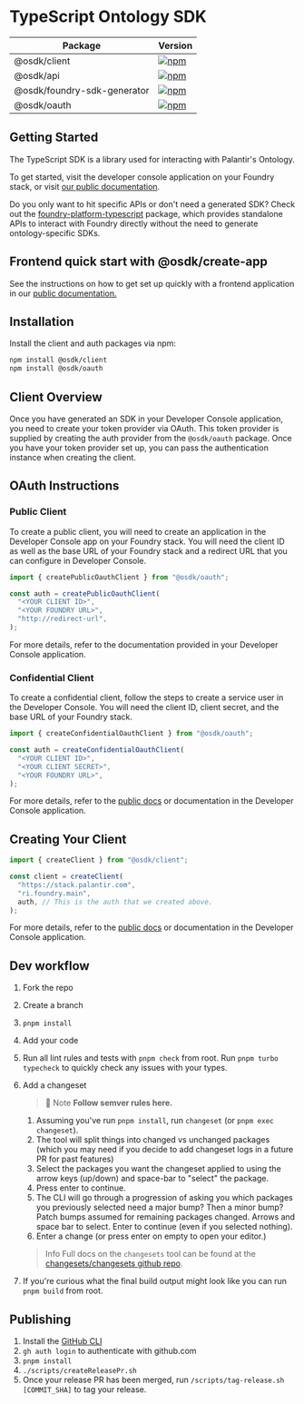 # TypeScript Ontology SDK

| Package                     | Version                                                                                                                           |
| --------------------------- | --------------------------------------------------------------------------------------------------------------------------------- |
| @osdk/client                | [![npm](https://img.shields.io/npm/v/@osdk/client.svg)](https://www.npmjs.com/package/@osdk/client)                               |
| @osdk/api                   | [![npm](https://img.shields.io/npm/v/@osdk/api.svg)](https://www.npmjs.com/package/@osdk/api)                                     |
| @osdk/foundry-sdk-generator | [![npm](https://img.shields.io/npm/v/@osdk/foundry-sdk-generator.svg)](https://www.npmjs.com/package/@osdk/foundry-sdk-generator) |
| @osdk/oauth                 | [![npm](https://img.shields.io/npm/v/@osdk/oauth.svg)](https://www.npmjs.com/package/@osdk/oauth)                                 |

## Getting Started

The TypeScript SDK is a library used for interacting with Palantir's Ontology.

To get started, visit the developer console application on your Foundry stack, or visit [our public documentation](https://www.palantir.com/docs/foundry/ontology-sdk/overview/).

Do you only want to hit specific APIs or don't need a generated SDK? Check out the [foundry-platform-typescript](https://github.com/palantir/foundry-platform-typescript) package, which provides standalone APIs to interact with Foundry directly without the need to generate ontology-specific SDKs.

## Frontend quick start with @osdk/create-app

See the instructions on how to get set up quickly with a frontend application in our [public documentation.](https://www.palantir.com/docs/foundry/ontology-sdk/how-to-bootstrapping-typescript/)

## Installation

Install the client and auth packages via npm:

```sh
npm install @osdk/client
npm install @osdk/oauth
```

## Client Overview

Once you have generated an SDK in your Developer Console application, you need to create your token provider via OAuth. This token provider is supplied by creating the auth provider from the `@osdk/oauth` package. Once you have your token provider set up, you can pass the authentication instance when creating the client.

## OAuth Instructions

### Public Client

To create a public client, you will need to create an application in the Developer Console app on your Foundry stack. You will need the client ID as well as the base URL of your Foundry stack and a redirect URL that you can configure in Developer Console.

```typescript
import { createPublicOauthClient } from "@osdk/oauth";

const auth = createPublicOauthClient(
  "<YOUR CLIENT ID>",
  "<YOUR FOUNDRY URL>",
  "http://redirect-url",
);
```

For more details, refer to the documentation provided in your Developer Console application.

### Confidential Client

To create a confidential client, follow the steps to create a service user in the Developer Console. You will need the client ID, client secret, and the base URL of your Foundry stack.

```typescript
import { createConfidentialOauthClient } from "@osdk/oauth";

const auth = createConfidentialOauthClient(
  "<YOUR CLIENT ID>",
  "<YOUR CLIENT SECRET>",
  "<YOUR FOUNDRY URL>",
);
```

For more details, refer to the [public docs](https://www.palantir.com/docs/foundry/ontology-sdk/how-to-bootstrapping-server-side-typescript/) or documentation in the Developer Console application.

## Creating Your Client

```typescript
import { createClient } from "@osdk/client";

const client = createClient(
  "https://stack.palantir.com",
  "ri.foundry.main",
  auth, // This is the auth that we created above.
);
```

For more details, refer to the [public docs](https://www.palantir.com/docs/foundry/ontology-sdk/overview/) or documentation in the Developer Console application.

## Dev workflow

1. Fork the repo
2. Create a branch
3. `pnpm install`
4. Add your code
5. Run all lint rules and tests with `pnpm check` from root. Run `pnpm turbo typecheck` to quickly check any issues with your types.
6. Add a changeset

   > 📘 Note
   > **Follow semver rules here.**
   1. Assuming you've run `pnpm install`, run `changeset` (or `pnpm exec changeset`).
   2. The tool will split things into changed vs unchanged packages (which you may need if you decide to add changeset logs in a future PR for past features)
   3. Select the packages you want the changeset applied to using the arrow keys (up/down) and space-bar to "select" the package.
   4. Press enter to continue.
   5. The CLI will go through a progression of asking you which packages you previously selected need a major bump? Then a minor bump? Patch bumps assumed for remaining packages changed. Arrows and space bar to select. Enter to continue (even if you selected nothing).
   6. Enter a change (or press enter on empty to open your editor.)

   > Info
   > Full docs on the `changesets` tool can be found at the [changesets/changesets github repo](https://github.com/changesets/changesets).
7. If you're curious what the final build output might look like you can run `pnpm build` from root.

## Publishing

1. Install the [GitHub CLI](https://cli.github.com/)
2. `gh auth login` to authenticate with github.com
3. `pnpm install`
4. `./scripts/createReleasePr.sh`
5. Once your release PR has been merged, run `/scripts/tag-release.sh [COMMIT_SHA]` to tag your release.

